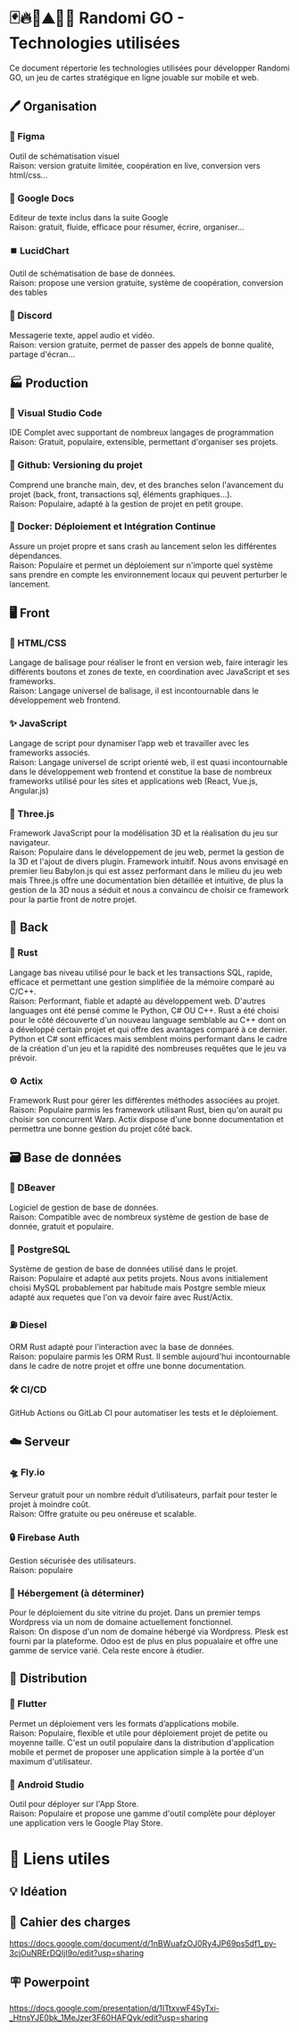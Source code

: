 
# 🃏🔥🍃⛰️🌊🎲 Randomi GO - Technologies utilisées

Ce document répertorie les technologies utilisées pour développer Randomi GO, un jeu de cartes stratégique en ligne jouable sur mobile et web.

## 🖊️ Organisation 

### 🎨 Figma
Outil de schématisation visuel<br>Raison: version gratuite limitée, coopération en live, conversion vers html/css...

### 📃 Google Docs
Editeur de texte inclus dans la suite Google<br>Raison: gratuit, fluide, efficace pour résumer, écrire, organiser...

### ⏹️ LucidChart
Outil de schématisation de base de données.<br>Raison: propose une version gratuite, système de coopération, conversion des tables 

### 👾 Discord 
Messagerie texte, appel audio et vidéo.<br>Raison: version gratuite, permet de passer des appels de bonne qualité, partage d'écran...

## 🏭 Production 

### 📝 Visual Studio Code
IDE Complet avec supportant de nombreux langages de programmation<br>Raison: Gratuit, populaire, extensible, permettant d'organiser ses projets.

### 🐙 Github: Versioning du projet
Comprend une branche main, dev, et des branches selon l'avancement du projet (back, front, transactions sql, éléments graphiques...).<br>Raison: Populaire, adapté à la gestion de projet en petit groupe.

### 🐋 Docker: Déploiement et Intégration Continue
Assure un projet propre et sans crash au lancement selon les différentes dépendances.<br>Raison: Populaire et permet un déploiement sur n'importe quel système sans prendre en compte les environnement locaux qui peuvent perturber le lancement.

## 🖥️ Front

### 🔰 HTML/CSS
Langage de balisage pour réaliser le front en version web, faire interagir les différents boutons et zones de texte, en coordination avec JavaScript et ses frameworks.<br>Raison: Langage universel de balisage, il est incontournable dans le développement web frontend.

### ✨ JavaScript
Langage de script pour dynamiser l’app web et travailler avec les frameworks associés.<br>Raison: Langage universel de script orienté web, il est quasi incontournable dans le développement web frontend et constitue la base de nombreux frameworks utilisé pour les sites et applications web (React, Vue.js, Angular.js)

### 🔺 Three.js
Framework JavaScript pour la modélisation 3D et la réalisation du jeu sur navigateur.<br>Raison: Populaire dans le développement de jeu web, permet la gestion de la 3D et l'ajout de divers plugin. Framework intuitif. Nous avons envisagé en premier lieu Babylon.js qui est assez performant dans le milieu du jeu web mais Three.js offre une documentation bien détaillée et intuitive, de plus la gestion de la 3D nous a séduit et nous a convaincu de choisir ce framework pour la partie front de notre projet.

## 🏢 Back

### 🦀 Rust
Langage bas niveau utilisé pour le back et les transactions SQL, rapide, efficace et permettant une gestion simplifiée de la mémoire comparé au C/C++.<br>Raison: Performant, fiable et adapté au développement web. D'autres languages ont été pensé comme le Python, C# OU C++. Rust a été choisi pour le côté découverte d'un nouveau language semblable au C++ dont on a développé certain projet et qui offre des avantages comparé à ce dernier. Python et C# sont efficaces mais semblent moins performant dans le cadre de la création d'un jeu et la rapidité des nombreuses requêtes que le jeu va prévoir.

### ⚙️ Actix
Framework Rust pour gérer les différentes méthodes associées au projet.<br>Raison: Populaire parmis les framework utilisant Rust, bien qu'on aurait pu choisir son concurrent Warp. Actix dispose d'une bonne documentation et permettra une bonne gestion du projet côté back.

## 🗃️ Base de données

### 🦫 DBeaver
Logiciel de gestion de base de données.<br>Raison: Compatible avec de nombreux système de gestion de base de donnée, gratuit et populaire.

### 🐘 PostgreSQL
Système de gestion de base de données utilisé dans le projet.<br>Raison: Populaire et adapté aux petits projets. Nous avons initialement choisi MySQL probablement par habitude mais Postgre semble mieux adapté aux requetes que l'on va devoir faire avec Rust/Actix.

### ⛽ Diesel
ORM Rust adapté pour l’interaction avec la base de données.<br>Raison: populaire parmis les ORM Rust. Il semble aujourd'hui incontournable dans le cadre de notre projet et offre une bonne documentation.

### 🛠 CI/CD
GitHub Actions ou GitLab CI pour automatiser les tests et le déploiement.

## ☁️ Serveur

### 🛸 Fly.io
Serveur gratuit pour un nombre réduit d’utilisateurs, parfait pour tester le projet à moindre coût.<br>Raison: Offre gratuite ou peu onéreuse et scalable.

### 🔒 Firebase Auth
Gestion sécurisée des utilisateurs.<br>Raison: populaire

### 🏨 Hébergement (à déterminer)
Pour le déploiement du site vitrine du projet. Dans un premier temps Wordpress via un nom de domaine actuellement fonctionnel.<br>Raison: On dispose d'un nom de domaine hébergé via Wordpress. Plesk est fourni par la plateforme. Odoo est de plus en plus popualaire et offre une gamme de service varié. Cela reste encore à étudier.

## 🎁 Distribution 

### 📱 Flutter
Permet un déploiement vers les formats d’applications mobile.<br>Raison: Populaire, flexible et utile pour déploiement projet de petite ou moyenne taille. C'est un outil populaire dans la distribution d'application mobile et permet de proposer une application simple à la portée d'un maximum d'utilisateur.

### 🤖 Android Studio
Outil pour déployer sur l'App Store.<br>Raison: Populaire et propose une gamme d'outil complète pour déployer une application vers le Google Play Store.

# 🔗 Liens utiles

## 💡 Idéation

## 📓 Cahier des charges

https://docs.google.com/document/d/1nBWuafzOJ0Ry4JP69ps5df1_py-3cjOuNRErDQIjI9o/edit?usp=sharing

## 🪧 Powerpoint

https://docs.google.com/presentation/d/1ITtxvwF4SyTxi-_HtnsYJE0bk_1MeJzer3F60HAFQyk/edit?usp=sharing



